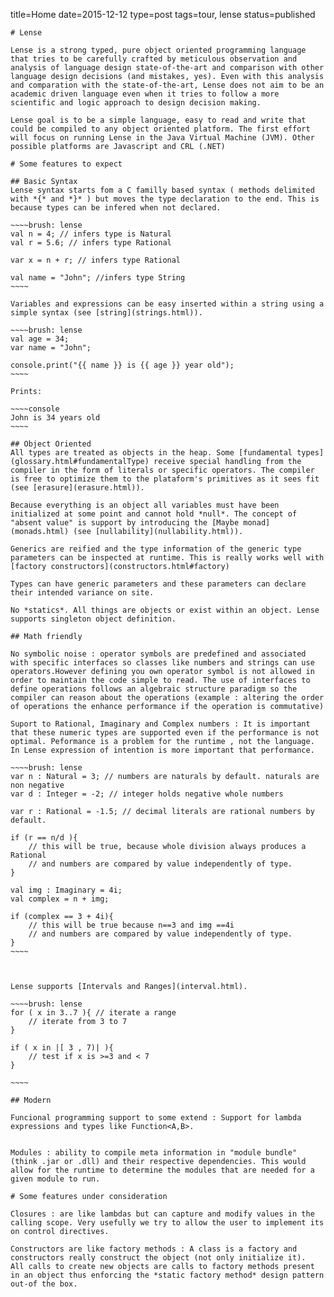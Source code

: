 title=Home
date=2015-12-12
type=post
tags=tour, lense
status=published
~~~~~~
# Lense

Lense is a strong typed, pure object oriented programming language that tries to be carefully crafted by meticulous observation and analysis of language design state-of-the-art and comparison with other language design decisions (and mistakes, yes). Even with this analysis and comparation with the state-of-the-art, Lense does not aim to be an academic driven language even when it tries to follow a more scientific and logic approach to design decision making.

Lense goal is to be a simple language, easy to read and write that could be compiled to any object oriented platform. The first effort will focus on running Lense in the Java Virtual Machine (JVM). Other possible platforms are Javascript and CRL (.NET)

# Some features to expect 

## Basic Syntax
Lense syntax starts fom a C familly based syntax ( methods delimited with *{* and *}* ) but moves the type declaration to the end. This is because types can be infered when not declared.

~~~~brush: lense 
val n = 4; // infers type is Natural
val r = 5.6; // infers type Rational

var x = n + r; // infers type Rational 

val name = "John"; //infers type String
~~~~

Variables and expressions can be easy inserted within a string using a simple syntax (see [string](strings.html)).

~~~~brush: lense 
val age = 34;
var name = "John";

console.print("{{ name }} is {{ age }} year old");
~~~~

Prints:

~~~~console
John is 34 years old
~~~~

## Object Oriented
All types are treated as objects in the heap. Some [fundamental types](glossary.html#fundamentalType) receive special handling from the compiler in the form of literals or specific operators. The compiler is free to optimize them to the plataform's primitives as it sees fit (see [erasure](erasure.html)).

Because everything is an object all variables must have been initialized at some point and cannot hold *null*. The concept of "absent value" is support by introducing the [Maybe monad](monads.html) (see [nullability](nullability.html)).  

Generics are reified and the type information of the generic type parameters can be inspected at runtime. This is really works well with [factory constructors](constructors.html#factory)

Types can have generic parameters and these parameters can declare their intended variance on site. 

No *statics*. All things are objects or exist within an object. Lense supports singleton object definition.

## Math friendly

No symbolic noise : operator symbols are predefined and associated with specific interfaces so classes like numbers and strings can use operators.However defining you own operator symbol is not allowed in order to maintain the code simple to read. The use of interfaces to define operations follows an algebraic structure paradigm so the compiler can reason about the operations (example : altering the order of operations the enhance performance if the operation is commutative)

Suport to Rational, Imaginary and Complex numbers : It is important that these numeric types are supported even if the performance is not optimal. Peformance is a problem for the runtime , not the language. In Lense expression of intention is more important that performance.

~~~~brush: lense 
var n : Natural = 3; // numbers are naturals by default. naturals are non negative
var d : Integer = -2; // integer holds negative whole numbers 

var r : Rational = -1.5; // decimal literals are rational numbers by default.

if (r == n/d ){
	// this will be true, because whole division always produces a Rational
	// and numbers are compared by value independently of type.
}

val img : Imaginary = 4i;
val complex = n + img;

if (complex == 3 + 4i){
	// this will be true because n==3 and img ==4i
	// and numbers are compared by value independently of type.
}
~~~~



Lense supports [Intervals and Ranges](interval.html). 

~~~~brush: lense 
for ( x in 3..7 ){ // iterate a range
	// iterate from 3 to 7
}

if ( x in |[ 3 , 7)| ){
	// test if x is >=3 and < 7
}

~~~~

## Modern

Funcional programming support to some extend : Support for lambda expressions and types like Function<A,B>. 


Modules : ability to compile meta information in "module bundle" (think .jar or .dll) and their respective dependencies. This would allow for the runtime to determine the modules that are needed for a given module to run.

# Some features under consideration

Closures : are like lambdas but can capture and modify values in the calling scope. Very usefully we try to allow the user to implement its on control directives.

Constructors are like factory methods : A class is a factory and constructors really construct the object (not only initialize it). 
All calls to create new objects are calls to factory methods present in an object thus enforcing the *static factory method* design pattern out-of the box. 